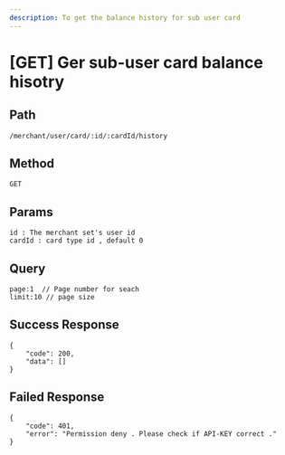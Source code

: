 ```yaml
---
description: To get the balance history for sub user card
---
```


# \[GET] Ger sub-user card balance hisotry

## Path

```
/merchant/user/card/:id/:cardId/history
```

## Method

```
GET
```

## Params

```
id : The merchant set's user id
cardId : card type id , default 0 
```

## Query

```
page:1  // Page number for seach
limit:10 // page size
```

## Success Response

```
{
    "code": 200,
    "data": []
}
```

## Failed Response

```
{
    "code": 401,
    "error": "Permission deny . Please check if API-KEY correct ."
}
```

